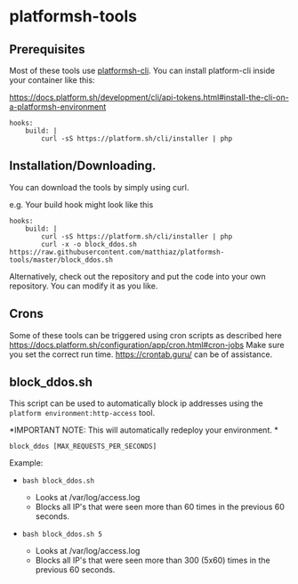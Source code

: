 # platformsh-tools
## Prerequisites

Most of these tools use [platformsh-cli](https://github.com/platformsh/platformsh-cli). You can install platform-cli inside your container like this: 

https://docs.platform.sh/development/cli/api-tokens.html#install-the-cli-on-a-platformsh-environment

```
hooks:
    build: |
        curl -sS https://platform.sh/cli/installer | php
```

## Installation/Downloading.

You can download the tools by simply using curl.

e.g. Your build hook might look like this
```
hooks:
    build: |
        curl -sS https://platform.sh/cli/installer | php
        curl -x -o block_ddos.sh https://raw.githubusercontent.com/matthiaz/platformsh-tools/master/block_ddos.sh
```

Alternatively, check out the repository and put the code into your own repository. You can modify it as you like. 

## Crons

Some of these tools can be triggered using cron scripts as described here https://docs.platform.sh/configuration/app/cron.html#cron-jobs
Make sure you set the correct run time. https://crontab.guru/ can be of assistance. 

## block_ddos.sh
This script can be used to automatically block ip addresses using the `platform environment:http-access` tool.

*IMPORTANT NOTE: This will automatically redeploy your environment. *

`block_ddos [MAX_REQUESTS_PER_SECONDS]`

Example: 
- `bash block_ddos.sh` 
  - Looks at /var/log/access.log 
  - Blocks all IP's that were seen more than 60 times in the previous 60 seconds. 
  
- `bash block_ddos.sh 5` 
  - Looks at /var/log/access.log 
  - Blocks all IP's that were seen more than 300 (5x60) times in the previous 60 seconds. 

